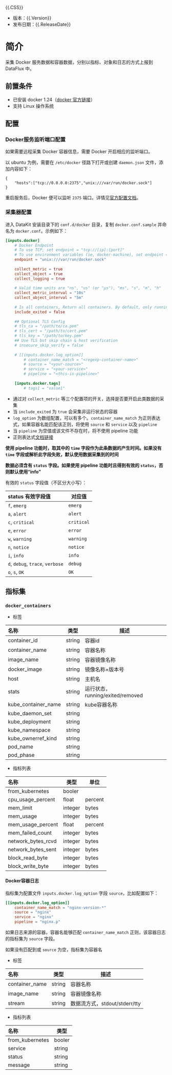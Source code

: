 {{.CSS}}

- 版本：{{.Version}}
- 发布日期：{{.ReleaseDate}}

# 简介

采集 Docker 服务数据和容器数据，分别以指标、对象和日志的方式上报到 DataFlux 中。

## 前置条件

- 已安装 docker 1.24（[docker 官方链接](https://www.docker.com/get-started)）
- 支持 Linux 操作系统

## 配置

### Docker服务监听端口配置

如果需要远程采集 Docker 容器信息，需要 Docker 开启相应的监听端口。

以 ubuntu 为例，需要在 `/etc/docker` 径路下打开或创建 `daemon.json` 文件，添加内容如下：

```
{
    "hosts":["tcp://0.0.0.0:2375","unix:///var/run/docker.sock"]
}
```

重启服务后，Docker 便可以监听 `2375` 端口。详情见[官方配置文档](https://docs.docker.com/config/daemon/#configure-the-docker-daemon)。

### 采集器配置

进入 DataKit 安装目录下的 `conf.d/docker` 目录，复制 `docker.conf.sample` 并命名为 `docker.conf`。示例如下：

```toml
[inputs.docker]
    # Docker Endpoint
    # To use TCP, set endpoint = "tcp://[ip]:[port]"
    # To use environment variables (ie, docker-machine), set endpoint = "ENV"
    endpoint = "unix:///var/run/docker.sock"
    
    collect_metric = true
    collect_object = true
    collect_logging = true
    
    # Valid time units are "ns", "us" (or "µs"), "ms", "s", "m", "h"
    collect_metric_interval = "10s"
    collect_object_interval = "5m"
    
    # Is all containers, Return all containers. By default, only running containers are shown.
    include_exited = false
    
    ## Optional TLS Config
    # tls_ca = "/path/to/ca.pem"
    # tls_cert = "/path/to/cert.pem"
    # tls_key = "/path/to/key.pem"
    ## Use TLS but skip chain & host verification
    # insecure_skip_verify = false
    
    # [[inputs.docker.log_option]]
        # container_name_match = "<regexp-container-name>"
        # source = "<your-source>"
        # service = "<your-service>"
        # pipeline = "<this-is-pipeline>"
    
    [inputs.docker.tags]
        # tags1 = "value1"
```

- 通过对 `collect_metric` 等三个配置项的开关，选择是否要开启此类数据的采集
- 当 `include_exited` 为 `true` 会采集非运行状态的容器
- `log_option` 为数组配置，可以有多个。`container_name_match` 为正则表达式，如果容器名能匹配该正则，将使用 `source` 和 `service` 以及 `pipeline`
- 当 `pipeline` 为空值或该文件不存在时，将不使用 pipeline 功能
- 正则表达式[文档链接](https://golang.org/pkg/regexp/syntax/#hdr-Syntax)

**使用 pipeline 功能时，取其中的 `time` 字段作为此条数据的产生时间。如果没有 `time` 字段或解析此字段失败，默认使用数据采集到的时间**

**数据必须含有 `status` 字段。如果使用 pipeline 功能时且得到有效的 `status`，否则默认使用“info”**

有效的 `status` 字段值（不区分大小写）：

| status 有效字段值                | 对应值     |
| :---                             | ---        |
| `f`, `emerg`                     | `emerg`    |
| `a`, `alert`                     | `alert`    |
| `c`, `critical`                  | `critical` |
| `e`, `error`                     | `error`    |
| `w`, `warning`                   | `warning`  |
| `n`, `notice`                    | `notice`   |
| `i`, `info`                      | `info`     |
| `d`, `debug`, `trace`, `verbose` | `debug`    |
| `o`, `s`, `OK`                   | `OK`       |

## 指标集

### `docker_containers`

-  标签

| 名称                | 类型   | 描述                             |
| :--                 | ---    | ---                              |
| container_id        | string | 容器id                           |
| container_name      | string | 容器名称                         |
| image_name          | string | 容器镜像名称                     |
| docker_image        | string | 镜像名称+版本号                  |
| host                | string | 主机名                           |
| stats               | string | 运行状态，running/exited/removed |
| kube_container_name | string | kube容器名称                     |
| kube_daemon_set     | string |                                  |
| kube_deployment     | string |                                  |
| kube_namespace      | string |                                  |
| kube_ownerref_kind  | string |                                  |
| pod_name            | string |                                  |
| pod_phase           | string |                                  |

- 指标列表

| 名称               | 类型    | 单位    |
| :--                | ---     | ---     |
| from_kubernetes    | booler  |         |
| cpu_usage_percent  | float   | percent |
| mem_limit          | integer | bytes   |
| mem_usage          | integer | bytes   |
| mem_usage_percent  | float   | percent |
| mem_failed_count   | integer | bytes   |
| network_bytes_rcvd | integer | bytes   |
| network_bytes_sent | integer | bytes   |
| block_read_byte    | integer | bytes   |
| block_write_byte   | integer | bytes   |

#### Docker容器日志

指标集为配置文件 `inputs.docker.log_option` 字段 `source`，比如配置如下：

```toml
[[inputs.docker.log_option]]
    container_name_match = "nginx-version-*"
    source = "nginx"
    service = "nginx"
    pipeline = "nginx.p"
```

如果日志来源的容器，容器名能够匹配 `container_name_match` 正则，该容器日志的指标集为 `source` 字段。

如果没有匹配到或 `source` 为空，指标集为容器名

-  标签

| 名称           | 类型   | 描述                          |
| :--            | ---    | ---                           |
| container_name | string | 容器名称                      |
| image_name     | string | 容器镜像名称                  |
| stream         | string | 数据流方式，stdout/stderr/tty |

- 指标列表

| 名称            | 类型   |
| :--             | ---    |
| from_kubernetes | booler |
| service         | string |
| status          | string |
| message         | string |
